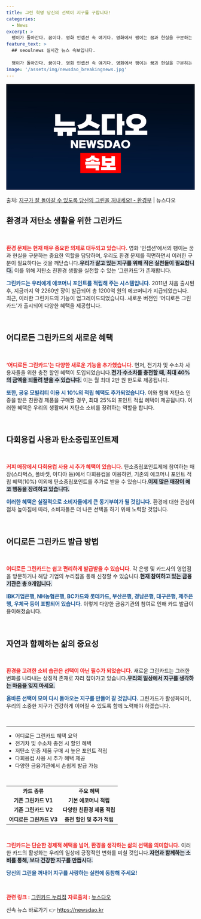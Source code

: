 ```yaml
---
title: 그린 혁명 당신의 선택이 지구를 구합니다!
categories:
  - News
excerpt: >
  팽이가 돌아간다. 꿈이다. 영화 인셉션 속 얘기다. 영화에서 팽이는 꿈과 현실을 구분하는 토템으로 작용한다.…
feature_text: >
  ## seoulnews 실시간 뉴스 속보입니다.

  팽이가 돌아간다. 꿈이다. 영화 인셉션 속 얘기다. 영화에서 팽이는 꿈과 현실을 구분하는 토템으로 작용한다.…
image: '/assets/img/newsdao_breakingnews.jpg'
---
```


![뉴스다오 속보](/assets/img/newsdao_breakingnews.jpg)

<p>출처: <a href="https://newsdao.kr/2710" rel="dofollow">지구가 잘 돌아갈 수 있도록 당신의 그린을 꺼내세요! - 환경부</a> | 뉴스다오</p>

<h2 data-ke-size="size26">환경과 저탄소 생활을 위한 그린카드</h2>

<p data-ke-size="size16">&nbsp;</p>

<b><span style="color: #ee2323;">환경 문제는 현재 매우 중요한 의제로 대두되고 있습니다.</span></b> 영화 ‘인셉션’에서의 팽이는 꿈과 현실을 구분하는 중요한 역할을 담당하며, 우리도 환경 문제를 직면하면서 이러한 구분이 필요하다는 것을 깨닫습니다.<b><span style="background-color: #21538527;">우리가 살고 있는 지구를 위해 작은 실천들이 필요합니다.</span></b> 이를 위해 저탄소 친환경 생활을 실천할 수 있는 ‘그린카드’가 존재합니다. 

<b><span style="color: #1a5490;">그린카드는 우리에게 에코머니 포인트를 적립해 주는 시스템입니다.</span></b> 2011년 처음 출시된 후, 지금까지 약 2260만 장이 발급되어 총 1200억 원의 에코머니가 지급되었습니다. 최근, 이러한 그린카드의 기능이 업그레이드되었습니다. 새로운 버전인 ‘어디로든 그린카드’가 출시되어 다양한 혜택을 제공합니다.

<p data-ke-size="size16">&nbsp;</p>

<h2 data-ke-size="size26">어디로든 그린카드의 새로운 혜택</h2>

<p data-ke-size="size16">&nbsp;</p>

<b><span style="color: #ee2323;">‘어디로든 그린카드’는 다양한 새로운 기능을 추가했습니다.</span></b> 먼저, 전기차 및 수소차 사용자들을 위한 충전 할인 혜택이 도입되었습니다.<b><span style="background-color: #21538527;">전기·수소차를 충전할 때, 최대 40%의 금액을 되돌려 받을 수 있습니다.</span></b> 이는 월 최대 2만 원 한도로 제공됩니다. 

<b><span style="color: #1a5490;">또한, 공유 모빌리티 이용 시 10%의 적립 혜택도 추가되었습니다.</span></b> 이와 함께 저탄소 인증을 받은 친환경 제품을 구매할 경우, 최대 25%의 포인트 적립 혜택이 제공됩니다. 이러한 혜택은 우리의 생활에서 저탄소 소비를 장려하는 역할을 합니다.

<p data-ke-size="size16">&nbsp;</p>

<h2 data-ke-size="size26">다회용컵 사용과 탄소중립포인트제</h2>

<p data-ke-size="size16">&nbsp;</p>

<b><span style="color: #ee2323;">커피 매장에서 다회용컵 사용 시 추가 혜택이 있습니다.</span></b> 탄소중립포인트제에 참여하는 매장(스타벅스, 폴바셋, 이디야 등)에서 다회용컵을 이용하면, 기존의 에코머니 포인트 적립 혜택(10%) 이외에 탄소중립포인트를 추가로 받을 수 있습니다.<b><span style="background-color: #21538527;">이제 많은 매장이 에코 행동을 장려하고 있습니다.</span></b>

<b><span style="color: #1a5490;">이러한 혜택은 실질적으로 소비자들에게 큰 동기부여가 될 것입니다.</span></b> 환경에 대한 관심이 점차 높아짐에 따라, 소비자들은 더 나은 선택을 하기 위해 노력할 것입니다.

<p data-ke-size="size16">&nbsp;</p>

<h2 data-ke-size="size26">어디로든 그린카드 발급 방법</h2>

<p data-ke-size="size16">&nbsp;</p>

<b><span style="color: #ee2323;">어디로든 그린카드는 쉽고 편리하게 발급받을 수 있습니다.</span></b> 각 은행 및 카드사의 영업점을 방문하거나 해당 기업의 누리집을 통해 신청할 수 있습니다.<b><span style="background-color: #21538527;">현재 참여하고 있는 금융기관은 총 9개입니다.</span></b> 

<b><span style="color: #1a5490;">IBK기업은행, NH농협은행, BC카드와 롯데카드, 부산은행, 경남은행, 대구은행, 제주은행, 우체국 등이 포함되어 있습니다.</span></b> 이렇게 다양한 금융기관의 참여로 인해 카드 발급이 용이해졌습니다.

<p data-ke-size="size16">&nbsp;</p>

<h2 data-ke-size="size26">자연과 함께하는 삶의 중요성</h2>

<p data-ke-size="size16">&nbsp;</p>

<b><span style="color: #ee2323;">환경을 고려한 소비 습관은 선택이 아닌 필수가 되었습니다.</span></b> 새로운 그린카드는 그러한 변화를 나타내는 상징적 존재로 자리 잡아가고 있습니다.<b><span style="background-color: #21538527;">우리의 일상에서 지구를 생각하는 마음을 잊지 마세요.</span></b>

<b><span style="color: #1a5490;">올바른 선택이 모여 다시 돌아오는 지구를 만들어 갈 것입니다.</span></b> 그린카드가 활성화되어, 우리의 소중한 지구가 건강하게 이어질 수 있도록 함께 노력해야 하겠습니다.

<p data-ke-size="size16">&nbsp;</p>

<hr>

<ul>
    <li>어디로든 그린카드 혜택 요약</li>
    <li>전기차 및 수소차 충전 시 할인 혜택</li>
    <li>저탄소 인증 제품 구매 시 높은 포인트 적립</li>
    <li>다회용컵 사용 시 추가 혜택 제공</li>
    <li>다양한 금융기관에서 손쉽게 발급 가능</li>
</ul>

<p data-ke-size="size16">&nbsp;</p>

<table>
    <tr>
        <td style="text-align: center; height: 17px;"><b>카드 종류</b></td>
        <td style="text-align: center; height: 17px;"><b>주요 혜택</b></td>
    </tr>
    <tr>
        <td style="text-align: center; height: 17px;"><b>기존 그린카드 V1</b></td>
        <td style="text-align: center; height: 17px;"><b>기본 에코머니 적립</b></td>
    </tr>
    <tr>
        <td style="text-align: center; height: 17px;"><b>기존 그린카드 V2</b></td>
        <td style="text-align: center; height: 17px;"><b>다양한 친환경 제품 적립</b></td>
    </tr>
    <tr>
        <td style="text-align: center; height: 17px;"><b>어디로든 그린카드 V3</b></td>
        <td style="text-align: center; height: 17px;"><b>충전 할인 및 추가 적립</b></td>
    </tr>
</table>

<p data-ke-size="size16">&nbsp;</p>

<b><span style="color: #ee2323;">그린카드는 단순한 경제적 혜택을 넘어, 환경을 생각하는 삶의 선택을 의미합니다.</span></b> 이러한 카드의 활성화는 우리의 일상에 긍정적인 변화를 미칠 것입니다.<b><span style="background-color: #21538527;">자연과 함께하는 소비를 통해, 보다 건강한 지구를 만듭시다.</span></b> 

<b><span style="color: #1a5490;">당신의 그린을 꺼내어 지구를 사랑하는 실천에 동참해 주세요!</span></b> 

<p data-ke-size="size16">&nbsp;</p>

<b><span style="color: #ee2323;">관련 링크 :</span></b> <a href="https://www.green-card.co.kr/">그린카드 누리집</a> <b><span style="color: #ee2323;">자료출처 :</span></b> <a href="https://newsdao.kr/2710">뉴스다오</a> 

신속 뉴스 바로가기 👉 <a href="https://newsdao.kr" rel="dofollow">https://newsdao.kr</a>


